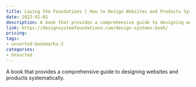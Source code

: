 ```yaml
---
title: Laying the Foundations | How to Design Websites and Products Systematically
date: 2023-01-01
description: A book that provides a comprehensive guide to designing websites and products systematically.
link: https://designsystemfoundations.com/design-systems-book/
pricing: 
tags: 
- unsorted-bookmarks-2 
categories: 
- Unsorted 
---
```


A book that provides a comprehensive guide to designing websites and products systematically.